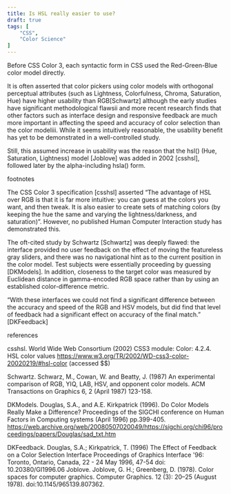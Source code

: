 ```yaml
---
title: Is HSL really easier to use?
draft: true
tags: [
	"CSS",
	"Color Science"
]
---
```


Before CSS Color 3, each syntactic form in CSS used the  Red-Green-Blue color model directly. 

It is often asserted that color pickers using color models with orthogonal perceptual attributes (such as Lightness, Colorfulness, Chroma, Saturation, Hue) have higher usability than RGB[Schwartz] although the early studies have significant methodological flawsii and more recent research finds that other factors such as interface design and responsive feedback are much more important in affecting the speed and accuracy of color selection than the color modeliii. While it seems intuitively reasonable, the usability benefit has yet to be demonstrated in a well-controlled study.

Still, this assumed increase in usability was the reason that the hsl() (Hue, Saturation, Lightness) model [Joblove] was added in 2002 [csshsl], followed later by the alpha-including hsla() form.  

footnotes

The CSS Color 3 specification [csshsl] asserted “The advantage of HSL over RGB is that it is far more intuitive: you can guess at the colors you want, and then tweak. It is also easier to create sets of matching colors (by keeping the hue the same and varying the lightness/darkness, and saturation)”. However, no published Human Computer Interaction study has demonstrated this. 

The oft-cited study by Schwartz [Schwartz] was deeply flawed: the interface provided no user feedback on the effect of moving the featureless gray sliders, and there was no navigational hint as to the current position in the color model. Test subjects were essentially proceeding by guessing [DKModels]. In addition, closeness to the target color was measured by Euclidean distance in gamma-encoded RGB space rather than by using an established color-difference metric.

“With these interfaces we could not find a significant difference between the accuracy and speed of the RGB and HSV models, but did find that level of feedback had a significant effect on accuracy of the final match.” [DKFeedback]

references

csshsl. World Wide Web Consortium (2002)
CSS3 module: Color: 4.2.4. HSL color values
https://www.w3.org/TR/2002/WD-css3-color-20020219/#hsl-color
(accessed $$)

Schwartz.
Schwarz, M., Cowan, W. and Beatty, J.  (1987)
An experimental comparison of RGB, YIQ, LAB, HSV, and opponent color models. 
ACM Transactions on Graphics 6, 2 (April 1987) 123-158.

DKModels.
Douglas, S.A., and A.E. Kirkpatrick (1996). 
Do Color Models Really Make a Difference?
Proceedings of the SIGCHI conference on Human Factors in Computing systems
(April 1996) pp.399-405.
https://web.archive.org/web/20080507020049/https://sigchi.org/chi96/proceedings/papers/Douglas/sad_txt.htm

DKFeedback. 
Douglas, S.A.; Kirkpatrick, T. (1996)
The Effect of Feedback on a Color Selection Interface
Proceedings of Graphics Interface '96: Toronto, Ontario, Canada, 22 - 24 May 1996, 47-54 
doi: 10.20380/GI1996.06
Joblove.
Joblove, G. H.; Greenberg, D. (1978). 
Color spaces for computer graphics. Computer Graphics. 12 (3): 20–25 (August 1978). 
doi:10.1145/965139.807362. 